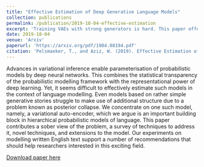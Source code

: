 ```yaml
---
title: "Effective Estimation of Deep Generative Language Models"
collection: publications
permalink: /publication/2019-18-04-effective-estimation
excerpt: 'Training VAEs with strong generators is hard. This paper offers some practical tips to overcome this difficulty.'
date: 2019-18-04
venue: 'Arxiv'
paperurl: 'https://arxiv.org/pdf/1904.08194.pdf'
citation: 'Pelsmaeker, T., and Aziz, W. (2019). Effective Estimation of Deep Generative Language Models. arXiv preprint arXiv:1904.08194.'
---
```

Advances in variational inference enable parameterisation of probabilistic models by deep neural networks. This combines the statistical transparency of the probabilistic modelling framework with the representational power of deep learning. Yet, it seems difficult to effectively estimate such models in the context of language modelling. Even models based on rather simple generative stories struggle to make use of additional structure due to a problem known as posterior collapse. We concentrate on one such model, namely, a variational auto-encoder, which we argue is an important building block in hierarchical probabilistic models of language. This paper contributes a sober view of the problem, a survey of techniques to address it, novel techniques, and extensions to the model. Our experiments on modelling written English text support a number of recommendations that should help researchers interested in this exciting field.

[Download paper here](https://arxiv.org/pdf/1904.08194.pdf)
